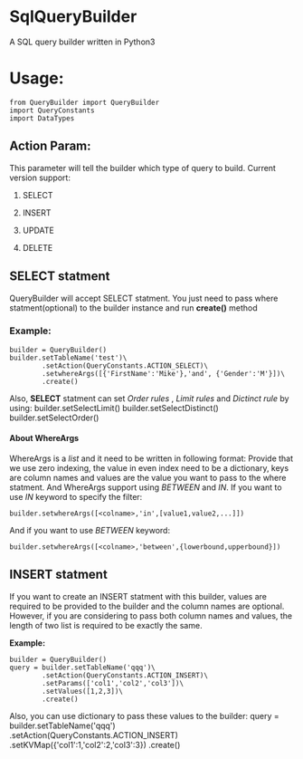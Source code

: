 # SqlQueryBuilder
A SQL query builder written in Python3

# Usage:
	from QueryBuilder import QueryBuilder
	import QueryConstants
	import DataTypes

## Action Param:
This parameter will tell the builder which type of query to build.
Current version support:

1. SELECT

2. INSERT

3. UPDATE

4. DELETE

## **SELECT** statment
QueryBuilder will accept SELECT statment. You just need to pass where statment(optional) to the builder instance and run **create()** method

### Example:

	builder = QueryBuilder()
	builder.setTableName('test')\
			.setAction(QueryConstants.ACTION_SELECT)\
			.setwhereArgs([{'FirstName':'Mike'},'and', {'Gender':'M'}])\
			.create()

Also, **SELECT** statment can set *Order rules* , *Limit rules* and *Dictinct rule* by using:
	builder.setSelectLimit(<int>)
	builder.setSelectDistinct(<bool>)
	builder.setSelectOrder(<colname>)

#### About WhereArgs
WhereArgs is a *list* and it need to be written in following format:
Provide that we use zero indexing, the value in even index need to be a dictionary, keys are column names and values are the value you want to pass to the where statment. And WhereArgs support using *BETWEEN* and *IN*. If you want to use *IN* keyword to specify the filter:

	builder.setwhereArgs([<colname>,'in',[value1,value2,...]])

And if you want to use *BETWEEN* keyword:

	builder.setwhereArgs([<colname>,'between',{lowerbound,upperbound}])

## **INSERT** statment
If you want to create an INSERT statment with this builder, values are required to be provided to the builder and the column names are optional. However, if you are considering to pass both column names and values, the length of two list is required to be exactly the same.

**Example:**

	builder = QueryBuilder()
	query = builder.setTableName('qqq')\
			.setAction(QueryConstants.ACTION_INSERT)\
			.setParams(['col1','col2','col3'])\
			.setValues([1,2,3])\
			.create()

Also, you can use dictionary to pass these values to the builder:
	query = builder.setTableName('qqq')\
			.setAction(QueryConstants.ACTION_INSERT)\
			.setKVMap({'col1':1,'col2':2,'col3':3})
			.create()